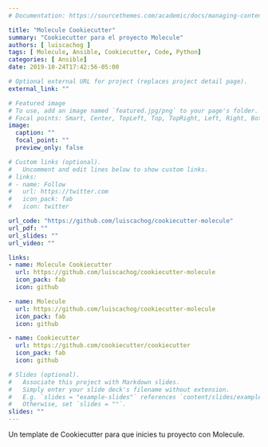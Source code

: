 ```yaml
---
# Documentation: https://sourcethemes.com/academic/docs/managing-content/

title: "Molecule Cookiecutter"
summary: "Cookiecutter para el proyecto Molecule"
authors: [ luiscachog ]
tags: [ Molecule, Ansible, Cookiecutter, Code, Python]
categories: [ Ansible]
date: 2019-10-24T17:42:56-05:00

# Optional external URL for project (replaces project detail page).
external_link: ""

# Featured image
# To use, add an image named `featured.jpg/png` to your page's folder.
# Focal points: Smart, Center, TopLeft, Top, TopRight, Left, Right, BottomLeft, Bottom, BottomRight.
image:
  caption: ""
  focal_point: ""
  preview_only: false

# Custom links (optional).
#   Uncomment and edit lines below to show custom links.
# links:
# - name: Follow
#   url: https://twitter.com
#   icon_pack: fab
#   icon: twitter

url_code: "https://github.com/luiscachog/cookiecutter-molecule"
url_pdf: ""
url_slides: ""
url_video: ""

links:
- name: Molecule Cookiecutter
  url: https://github.com/luiscachog/cookiecutter-molecule
  icon_pack: fab
  icon: github

- name: Molecule
  url: https://github.com/luiscachog/cookiecutter-molecule
  icon_pack: fab
  icon: github

- name: Cookiecutter
  url: https://github.com/cookiecutter/cookiecutter
  icon_pack: fab
  icon: github

# Slides (optional).
#   Associate this project with Markdown slides.
#   Simply enter your slide deck's filename without extension.
#   E.g. `slides = "example-slides"` references `content/slides/example-slides.md`.
#   Otherwise, set `slides = ""`.
slides: ""
---
```


Un template de Cookiecutter para que inicies tu proyecto con Molecule.

